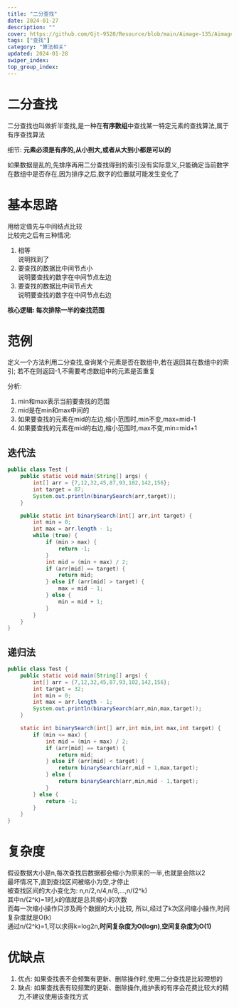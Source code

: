 ```yaml
---
title: "二分查找"
date: 2024-01-27
description: ""
cover: https://github.com/Gjt-9520/Resource/blob/main/Aimage-135/Aimage15.jpg?raw=true
tags: ["查找"]
category: "算法相关"
updated: 2024-01-28
swiper_index:
top_group_index:
---
```


# 二分查找

二分查找​也叫做折半查找,是一种在**有序数组**中查找某一特定元素的查找算法,属于有序查找算法

细节: **元素必须是有序的,从小到大,或者从大到小都是可以的**

如果数据是乱的,先排序再用二分查找得到的索引没有实际意义,只能确定当前数字在数组中是否存在,因为排序之后,数字的位置就可能发生变化了

# 基本思路

用给定值先与中间结点比较        
比较完之后有三种情况:      
1. 相等    
说明找到了
2. 要查找的数据比中间节点小     
说明要查找的数字在中间节点左边
3. 要查找的数据比中间节点大      
说明要查找的数字在中间节点右边   

**核心逻辑: 每次排除一半的查找范围**

# 范例 

定义一个方法利用二分查找,查询某个元素是否在数组中,若在返回其在数组中的索引; 若不在则返回-1,不需要考虑数组中的元素是否重复

分析: 
1. min和max表示当前要查找的范围
2. mid是在min和max中间的
3. 如果要查找的元素在mid的左边,缩小范围时,min不变,max=mid-1
4. 如果要查找的元素在mid的右边,缩小范围时,max不变,min=mid+1

## 迭代法

```java
public class Test {
    public static void main(String[] args) {
        int[] arr = {7,12,32,45,87,93,102,142,156};
        int target = 87;
        System.out.println(binarySearch(arr,target));
    }

    public static int binarySearch(int[] arr,int target) {
        int min = 0;
        int max = arr.length - 1;
        while (true) {
            if (min > max) {
                return -1;
            }
            int mid = (min + max) / 2;
            if (arr[mid] == target) {
                return mid;
            } else if (arr[mid] > target) {
                max = mid - 1;
            } else {
                min = mid + 1;
            }
        }
    }
}
```

## 递归法

```java
public class Test {
    public static void main(String[] args) {
        int[] arr = {7,12,32,45,87,93,102,142,156};
        int target = 32;
        int min = 0;
        int max = arr.length - 1;
        System.out.println(binarySearch(arr,min,max,target));
    }

    static int binarySearch(int[] arr,int min,int max,int target) {
        if (min <= max) {
            int mid = (min + max) / 2;
            if (arr[mid] == target) {
                return mid;
            } else if (arr[mid] < target) {
                return binarySearch(arr,mid + 1,max,target);
            } else {
                return binarySearch(arr,min,mid - 1,target);
            }
        } else {
            return -1;
        }
    }
}
```

# 复杂度

假设数据大小是n,每次查找后数据都会缩小为原来的一半,也就是会除以2       
最坏情况下,直到查找区间被缩小为空,才停止       
被查找区间的大小变化为: n,n/2,n/4,n/8,...,n/(2^k)      
其中n/(2^k)=1时,k的值就是总共缩小的次数        
而每一次缩小操作只涉及两个数据的大小比较,
所以,经过了k次区间缩小操作,时间复杂度就是O(k)                      
通过n/(2^k)=1,可以求得k=log2n,**时间复杂度为O(logn)**,**空间复杂度为O(1)**

# 优缺点

1. 优点: 如果查找表不会频繁有更新、删除操作时,使用二分查找是比较理想的
2. 缺点: 如果查找表有较频繁的更新、删除操作,维护表的有序会花费比较大的精力,不建议使用该查找方式